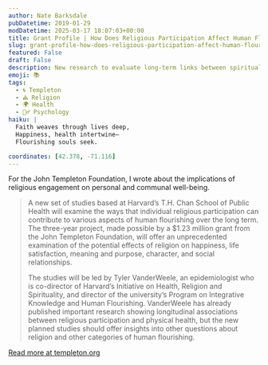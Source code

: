 ```yaml
---
author: Nate Barksdale
pubDatetime: 2019-01-29
modDatetime: 2025-03-17 18:07:03+00:00
title: Grant Profile | How Does Religious Participation Affect Human Flourishing?
slug: grant-profile-how-does-religious-participation-affect-human-flourishing
featured: False
draft: False
description: New research to evaluate long-term links between spiritual practice and physical, mental and social well-being
emoji: 📚
tags:
  - 🌀 Templeton
  - ⛪ Religion
  - 🌍 Health
  - 🧘‍♂️ Psychology
haiku: |
  Faith weaves through lives deep,  
  Happiness, health intertwine—  
  Flourishing souls seek.

coordinates: [42.378, -71.116]
---
```


For the John Templeton Foundation, I wrote about the implications of religious engagement on personal and communal well-being.

> A new set of studies based at Harvard’s T.H. Chan School of Public Health will examine the ways that individual religious participation can contribute to various aspects of human flourishing over the long term. The three-year project, made possible by a $1.23 million grant from the John Templeton Foundation, will offer an unprecedented examination of the potential effects of religion on happiness, life satisfaction, meaning and purpose, character, and social relationships.
>
> The studies will be led by Tyler VanderWeele, an epidemiologist who is co-director of Harvard’s Initiative on Health, Religion and Spirituality, and director of the university’s Program on Integrative Knowledge and Human Flourishing. VanderWeele has already published important research showing longitudinal associations between religious participation and physical health, but the new planned studies should offer insights into other questions about religion and other categories of human flourishing.

[Read more at templeton.org](https://www.templeton.org/news/how-does-religious-participation-affect-human-flourishing)
